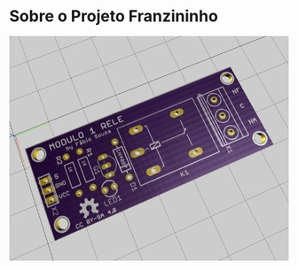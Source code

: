 # Sobre o Projeto Franzininho

![](.gitbook/assets/19535105_1157740687665031_8202679862188572672_n.jpg)

